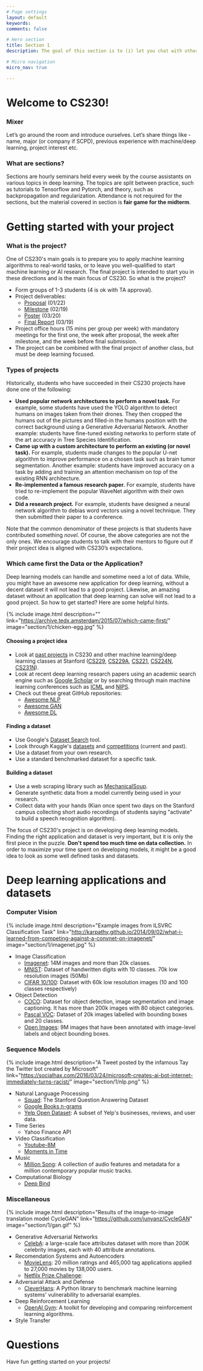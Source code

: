 ```yaml
---
# Page settings
layout: default
keywords:
comments: false

# Hero section
title: Section 1
description: The goal of this section is to (i) let you chat with other students about projects, (ii) give you an idea of what makes a successful CS230 project, (iii) introduce some common datasets and tasks in deep learning.

# Micro navigation
micro_nav: true

---
```


# Welcome to CS230!

### Mixer
Let’s go around the room and introduce ourselves. Let’s share things like - name, major (or company if SCPD), previous experience with machine/deep learning, project interest etc.

### What are sections?

Sections are hourly seminars held every week by the course assistants on various topics in deep learning.  The topics are split between practice, such as tutorials to Tensorflow and Pytorch, and theory, such as backpropagation and regularization.  Attendance is not required for the sections, but the material covered in section is **fair game for the midterm**.


# Getting started with your project

### What is the project?

One of CS230's main goals is to prepare you to apply machine learning algorithms to real-world tasks, or to leave you well-qualified to start machine learning or AI research. The final project is intended to start you in these directions and is the main focus of CS230.  So what is the project?

 * Form groups of 1-3 students (4 is ok with TA approval).
 * Project deliverables:
   - [Proposal](/project/#proposal) (01/22)
   - [Milestone](/project/#milestone) (02/19)
   - [Poster](/project/#poster) (03/20)
   - [Final Report](/project/#final-report) (03/19)
 * Project office hours (15 mins per group per week) with mandatory meetings for the first one, the week after proposal, the week after milestone, and the week before final submission.
 * The project can be combined with the final project of another class, but must be deep learning focused.

### Types of projects

Historically, students who have succeeded in their CS230 projects have done one of the following:

 * **Used popular network architectures to perform a novel task.** For example, some students have used the YOLO algorithm to detect humans on images taken from their drones. They then cropped the humans out of the pictures and filled-in the humans position with the correct background using a Generative Adversarial Network. Another example: students have fine-tuned existing networks to perform state of the art accuracy in Tree Species Identification.
 * **Came up with a custom architecture to perform an existing (or novel task).** For example, students made changes to the popular U-net algorithm to improve performance on a chosen task such as brain tumor segmentation. Another example: students have improved accuracy on a task by adding and training an attention mechanism on top of the existing RNN architecture.
 * **Re-implemented a famous research paper.** For example, students have tried to re-implement the popular WaveNet algorithm with their own code.
 * **Did a research project.** For example, students have designed a neural network algorithm to debias word vectors using a novel technique. They then submitted their paper to a conference.

 Note that the common denominator of these projects is that students have contributed something *novel*. Of course, the above categories are not the only ones. We encourage students to talk with their mentors to figure out if their project idea is aligned with CS230’s expectations.


### Which came first the Data or the Application?

Deep learning models can handle and sometime need a lot of data.  While, you might have an awesome new application for deep learning, without a decent dataset it will not lead to a good project.  Likewise, an amazing dataset without an application that deep learning can solve will not lead to a good project.  So how to get started?  Here are some helpful hints.


{% include image.html description="" link="https://archive.tedx.amsterdam/2015/07/which-came-first/" image="section/1/chicken-egg.jpg" %}


#### Choosing a project idea
 * Look at [past projects](/past-projects) in CS230 and other machine learning/deep learning classes at Stanford ([CS229](http://cs229.stanford.edu/), [CS229A](https://web.stanford.edu/class/cs229a/), [CS221](http://web.stanford.edu/class/cs221/), [CS224N](http://web.stanford.edu/class/cs224w/), [CS231N](http://cs231n.stanford.edu/)).
 * Look at recent deep learning research papers using an academic search engine such as [Google Scholar](http://scholar.google.com) or by searching through main machine learning conferences such as [ICML](https://icml.cc/) and [NIPS](https://nips.cc/).
 * Check out these great GitHub repositories: 
   - [Awesome NLP](https://github.com/keon/awesome-nlp)
   - [Awesome GAN](https://github.com/nightrome/really-awesome-gan)
   - [Awesome DL](https://github.com/endymecy/awesome-deeplearning-resources/blob/master/papers/2018/dl.md)

#### Finding a dataset

 * Use Google's [Dataset Search](https://toolbox.google.com/datasetsearch) tool.
 * Look through Kaggle's [datasets](https://www.kaggle.com/datasets) and [competitions](https://www.kaggle.com/competitions) (current and past).
 * Use a dataset from your own research.
 * Use a standard benchmarked dataset for a specific task.

#### Building a dataset
 * Use a web scraping library such as [MechanicalSoup](https://mechanicalsoup.readthedocs.io/en/stable/).
 * Generate synthetic data from a model currently being used in your research.
 * Collect data with your hands (Kian once spent two days on the Stanford campus collecting short audio recordings of students saying "activate" to build a speech recognition algorithm).

 The focus of CS230's project is on developing deep learning models.  Finding the right application and dataset is very important, but it is only the first piece in the puzzle.  **Don't spend too much time on data collection.**  In order to maximize your time spent on developing models, it might be a good idea to look as some well defined tasks and datasets. 

# Deep learning applications and datasets

### Computer Vision 

{% include image.html description="Example images from ILSVRC Classification Task" link="http://karpathy.github.io/2014/09/02/what-i-learned-from-competing-against-a-convnet-on-imagenet/" image="section/1/imagenet.jpg" %}

* Image Classification 
  - [Imagenet](http://www.image-net.org/): 14M images and more than 20k classes.
  - [MNIST](http://yann.lecun.com/exdb/mnist/): Dataset of handwritten digits with 10 classes. 70k low resolution images (50Mb)
  - [CIFAR 10/100](https://www.cs.toronto.edu/~kriz/cifar.html): Dataset with 60k low resolution images (10 and 100 classes respectively)
* Object Detection
  - [COCO](http://cocodataset.org/#home): Dataset for object detection, image segmentation and image captioning. It has more than 200k images with 80 object categories.
  - [Pascal VOC](http://host.robots.ox.ac.uk/pascal/VOC/): Dataset of 20k images labelled with bounding boxes and 20 classes.
  - [Open Images](https://storage.googleapis.com/openimages/web/index.html): 9M images that have been annotated with image-level labels and object bounding boxes.


### Sequence Models

{% include image.html description="A Tweet posted by the infamous Tay the Twitter bot created by Microsoft" link="https://socialhax.com/2016/03/24/microsoft-creates-ai-bot-internet-immediately-turns-racist/" image="section/1/nlp.png" %}

* Natural Language Processing
  - [Squad](https://rajpurkar.github.io/SQuAD-explorer/): The Stanford Question Answering Dataset
  - [Google Books n-grams](https://books.google.com/ngrams)
  - [Yelp Open Dataset](https://www.yelp.com/dataset): A subset of Yelp's businesses, reviews, and user data.
* Time Series
  - Yahoo Finance API
* Video Classification
  - [Youtube-8M](https://research.google.com/youtube8m/)
  - [Moments in Time](http://moments.csail.mit.edu/)
* Music
  - [Million Song](https://labrosa.ee.columbia.edu/millionsong/): A collection of audio features and metadata for a million contemporary popular music tracks.
* Computational Biology
  - [Deep Bind](http://tools.genes.toronto.edu/deepbind/)




### Miscellaneous

{% include image.html description="Results of the image-to-image translation model CycleGAN" link="https://github.com/junyanz/CycleGAN" image="section/1/gan.gif" %}

 * Generative Adversarial Networks
   - [CelebA](http://mmlab.ie.cuhk.edu.hk/projects/CelebA.html): a large-scale face attributes dataset with more than 200K celebrity images, each with 40 attribute annotations.
 * Recomendation Systems and Autoencoders
   - [MovieLens](https://grouplens.org/datasets/movielens/): 20 million ratings and 465,000 tag applications applied to 27,000 movies by 138,000 users. 
   - [Netfilx Prize Challenge](https://www.netflixprize.com/index.html):
 * Adversarial Attack and Defense
   - [CleverHans](https://github.com/tensorflow/cleverhans): A Python library to benchmark machine learning systems' vulnerability to adversarial examples.
 * Deep Reinforcement Learning
   - [OpenAI Gym](https://gym.openai.com/): A toolkit for developing and comparing reinforcement learning algorithms.
 * Style Transfer


# Questions

Have fun getting started on your projects!


